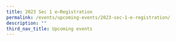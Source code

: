 ```yaml
---
title: 2023 Sec 1 e–Registration
permalink: /events/upcoming-events/2023-sec-1-e-registration/
description: ""
third_nav_title: Upcoming events
---
```

